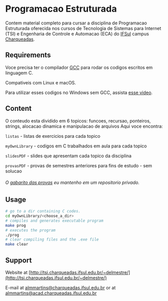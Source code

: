 # Programacao Estruturada 

Contem material completo para cursar a disciplina de Programacao Estruturada oferecida nos cursos de Tecnologia de Sistemas para Internet (TSI) e Engenharia de Controle e Automacao (ECA) do [IFSul](http://www.ifsul.edu.br/) campus [Charqueadas](http://www.charqueadas.ifsul.edu.br/portal/).


## Requirements


Voce precisa ter o compilador [GCC](https://gcc.gnu.org/) para rodar os codigos escritos em linguagem C.

Compativeis com Linux e macOS. 

Para utilizar esses codigos no Windows sem GCC, assista [esse video](http://www.ifsul.edu.br/).

## Content
O conteudo esta dividido em 6 topicos: funcoes, recursao, ponteiros, strings, alocacao dinamica e manipulacao de arquivos
Aqui voce encontra:

`listas` - listas de exercicios para cada topico

`myOwnLibrary` - codigos em C trabalhados em aula para cada topico

`slidesPDF` - slides que apresentam cada topico da disciplina

`provasPDF` - provas de semestres anteriores para fins de estudo - sem solucao


###### O [gabarito das provas](http://www.ifsul.edu.br/) eu mantenho em um repositorio privado.

## Usage

```bash
# go to a dir containing C codes.
cd myOwnLibrary/<choose_a_dir>
# compiles and generates executable program
make prog
# executes the program
./prog
# clear compiling files and the .exe file
make clear
```

## Support

Website at [http://tsi.charqueadas.ifsul.edu.br/~delmestre/](http://tsi.charqueadas.ifsul.edu.br/~delmestre/)

E-mail at [almmartins@charqueadas.ifsul.edu.br](almmartins@charqueadas.ifsul.edu.br)
 or at [almmartins@acad.charqueadas.ifsul.edu.br](almmartins@acad.charqueadas.ifsul.edu.br)

